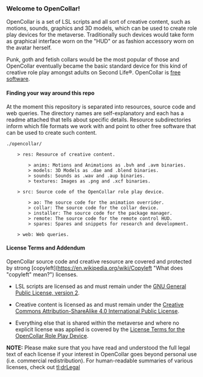 ### Welcome to OpenCollar!

OpenCollar is a set of LSL scripts and all sort of creative content, such as motions, sounds, graphics and 3D models, which can be used to create role play devices for the metaverse. Traditionally such devices would take form as graphical interface worn on the "HUD" or as fashion accessory worn on the avatar herself.

Punk, goth and fetish collars would be the most popular of those and OpenCollar eventually became the basic standard device for this kind of creative role play amongst adults on Second Life®. OpenCollar is [free software](http://www.gnu.org/philosophy/free-sw.html "What is free software?").

#### Finding your way around this repo

At the moment this repository is separated into resources, source code and web queries. The directory names are self-explanatory and each has a readme attached that tells about specific details. Resource subdirectories inform which file formats we work with and point to other free software that can be used to create such content.

```
./opencollar/

    > res: Resource of creative content.

        > anims: Motions and Animations as .bvh and .avm binaries.
        > models: 3D Models as .dae and .blend binaries.
        > sounds: Sounds as .wav and .aup binaries.
        > textures: Images as .png and .xcf binaries.

    > src: Source code of the OpenCollar role play device.

        > ao: The source code for the animation overrider.
        > collar: The source code for the collar device.
        > installer: The source code for the package manager.
        > remote: The source code for the remote control HUD.
        > spares: Spares and snippets for research and development.

    > web: Web queries.
```

#### License Terms and Addendum

OpenCollar source code and creative resource are covered and protected by strong [copyleft](https://en.wikipedia.org/wiki/Copyleft "What does "copyleft" mean?") licenses.

* LSL scripts are licensed as and must remain under the [GNU General Public License, version 2](http://www.gnu.org/licenses/gpl-2.0).

* Creative content is licensed as and must remain under the [Creative Commons Attribution-ShareAlike 4.0 International Public License](https://creativecommons.org/licenses/by-sa/4.0/).

* Everything else that is shared within the metaverse and where no explicit license was applied is covered by the [License Terms for the OpenCollar Role Play Device](https://raw.githubusercontent.com/OpenCollar/opencollar/master/LICENSE).

**NOTE:** Please make sure that you have read and understood the full legal text of each license if your interest in OpenCollar goes beyond personal use (i.e. commercial redistribution). For human-readable summaries of various licenses, check out [tl;drLegal](https://tldrlegal.com/)
